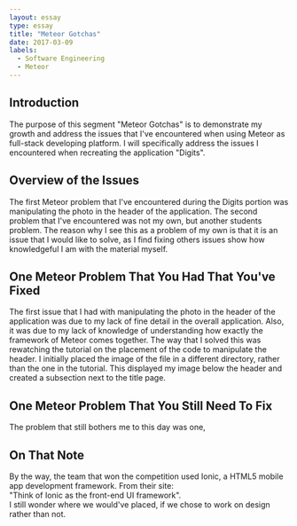 ```yaml
---
layout: essay
type: essay
title: "Meteor Gotchas"
date: 2017-03-09
labels:
  - Software Engineering
  - Meteor
---
```


## Introduction
The purpose of this segment "Meteor Gotchas" is to demonstrate my growth and address the issues that I've encountered when using Meteor as full-stack developing platform. I will specifically address the issues I encountered when recreating the application "Digits".

## Overview of the Issues
The first Meteor problem that I've encountered during the Digits portion was manipulating the photo in the header of the application. The second problem that I've encountered was not my own, but another students problem. The reason why I see this as a problem of my own is that it is an issue that I would like to solve, as I find fixing others issues show how knowledgeful I am with the material myself.

## One Meteor Problem That You Had That You've Fixed
The first issue that I had with manipulating the photo in the header of the application was due to my lack of fine detail in the overall application. Also, it was due to my lack of knowledge of understanding how exactly the framework of Meteor comes together. The way that I solved this was rewatching the tutorial on the placement of the code to manipulate the header. I initially placed the image of the file in a different directory, rather than the one in the tutorial. This displayed my image below the header and created a subsection next to the title page. 

## One Meteor Problem That You Still Need To Fix
The problem that still bothers me to this day was one, 

## On That Note
By the way, the team that won the competition used Ionic, a HTML5 mobile app development framework. From their site: <br>
"Think of Ionic as the front-end UI framework". <br>
I still wonder where we would've placed, if we chose to work on design rather than not.